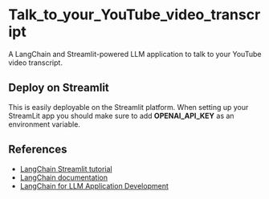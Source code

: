 # Talk_to_your_YouTube_video_transcript
A LangChain and Streamlit-powered LLM application to talk to your YouTube video transcript.


## Deploy on Streamlit
This is easily deployable on the Streamlit platform. When setting up your StreamLit app you should make sure to add **OPENAI_API_KEY** as an environment variable.

## References
- [LangChain Streamlit tutorial](https://blog.streamlit.io/langchain-tutorial-4-build-an-ask-the-doc-app/)
- [LangChain documentation](https://python.langchain.com/docs/get_started/introduction.html)
- [LangChain for LLM Application Development](https://www.deeplearning.ai/short-courses/langchain-for-llm-application-development/)
